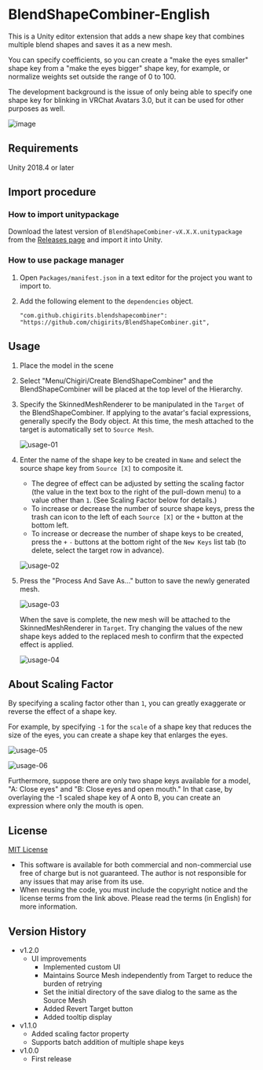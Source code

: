 # BlendShapeCombiner-English

This is a Unity editor extension that adds a new shape key that combines multiple blend shapes and saves it as a new mesh.

You can specify coefficients, so you can create a "make the eyes smaller" shape key from a "make the eyes bigger" shape key, for example, or normalize weights set outside the range of 0 to 100.

The development background is the issue of only being able to specify one shape key for blinking in VRChat Avatars 3.0, but it can be used for other purposes as well.

![image](https://repository-images.githubusercontent.com/285993854/facec380-fc27-11ea-9588-d9cd6b608ba7)

## Requirements

Unity 2018.4 or later

## Import procedure

### How to import unitypackage

Download the latest version of `BlendShapeCombiner-vX.X.X.unitypackage` from the [Releases page](https://github.com/chigirits/BlendShapeCombiner/releases) and import it into Unity.

### How to use package manager

1. Open `Packages/manifest.json` in a text editor for the project you want to import to.
2. Add the following element to the `dependencies` object.
   
   ```
   "com.github.chigirits.blendshapecombiner": "https://github.com/chigirits/BlendShapeCombiner.git",
   ```

## Usage

1. Place the model in the scene
2. Select "Menu/Chigiri/Create BlendShapeCombiner" and the BlendShapeCombiner will be placed at the top level of the Hierarchy.
3. Specify the SkinnedMeshRenderer to be manipulated in the `Target` of the BlendShapeCombiner. If applying to the avatar's facial expressions, generally specify the Body object.
At this time, the mesh attached to the target is automatically set to `Source Mesh`.
   
   ![usage-01](https://user-images.githubusercontent.com/61717977/93739727-edafd580-fc23-11ea-983d-fd2c7836ebad.png)
4. Enter the name of the shape key to be created in `Name` and select the source shape key from `Source [X]` to composite it.
   
   - The degree of effect can be adjusted by setting the scaling factor (the value in the text box to the right of the pull-down menu) to a value other than `1`. (See Scaling Factor below for details.)
   - To increase or decrease the number of source shape keys, press the trash can icon to the left of each `Source [X]` or the `+` button at the bottom left.
   - To increase or decrease the number of shape keys to be created, press the `+` `-` buttons at the bottom right of the `New Keys` list tab (to delete, select the target row in advance).
   
   ![usage-02](https://user-images.githubusercontent.com/61717977/93739733-f2748980-fc23-11ea-9ff2-d3abe91057e0.png)
5. Press the "Process And Save As..." button to save the newly generated mesh.
   
   ![usage-03](https://user-images.githubusercontent.com/61717977/93739737-f4d6e380-fc23-11ea-9118-d287db6226ec.png)

   When the save is complete, the new mesh will be attached to the SkinnedMeshRenderer in `Target`.
   Try changing the values of the new shape keys added to the replaced mesh to confirm that the expected effect is applied.
   
   ![usage-04](https://user-images.githubusercontent.com/61717977/93739742-f7393d80-fc23-11ea-8686-1493f870986c.png)

## About Scaling Factor

By specifying a scaling factor other than `1`, you can greatly exaggerate or reverse the effect of a shape key.

For example, by specifying `-1` for the `scale` of a shape key that reduces the size of the eyes, you can create a shape key that enlarges the eyes.

![usage-05](https://user-images.githubusercontent.com/61717977/92988185-1b9a6900-f504-11ea-84c4-aa234108caa5.png)

![usage-06](https://user-images.githubusercontent.com/61717977/92988187-1e955980-f504-11ea-8262-2dfc5dea82d2.png)

Furthermore, suppose there are only two shape keys available for a model, "A: Close eyes" and "B: Close eyes and open mouth." In that case, by overlaying the -1 scaled shape key of A onto B, you can create an expression where only the mouth is open.

## License

[MIT License](./LICENSE)

- This software is available for both commercial and non-commercial use free of charge but is not guaranteed. The author is not responsible for any issues that may arise from its use.
- When reusing the code, you must include the copyright notice and the license terms from the link above. Please read the terms (in English) for more information.

## Version History

- v1.2.0
  - UI improvements
    - Implemented custom UI
    - Maintains Source Mesh independently from Target to reduce the burden of retrying
    - Set the initial directory of the save dialog to the same as the Source Mesh
    - Added Revert Target button
    - Added tooltip display
- v1.1.0
  - Added scaling factor property
  - Supports batch addition of multiple shape keys
- v1.0.0
  - First release
